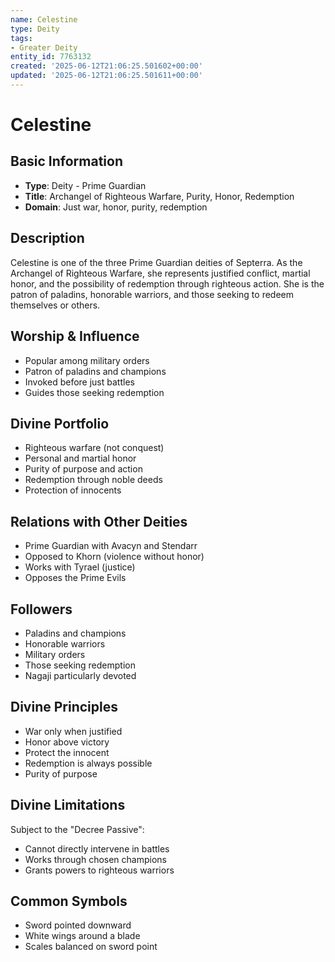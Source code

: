 ```yaml
---
name: Celestine
type: Deity
tags:
- Greater Deity
entity_id: 7763132
created: '2025-06-12T21:06:25.501602+00:00'
updated: '2025-06-12T21:06:25.501611+00:00'
---
```


# Celestine

## Basic Information
- **Type**: Deity - Prime Guardian
- **Title**: Archangel of Righteous Warfare, Purity, Honor, Redemption
- **Domain**: Just war, honor, purity, redemption

## Description
Celestine is one of the three Prime Guardian deities of Septerra. As the Archangel of Righteous Warfare, she represents justified conflict, martial honor, and the possibility of redemption through righteous action. She is the patron of paladins, honorable warriors, and those seeking to redeem themselves or others.

## Worship & Influence
- Popular among military orders
- Patron of paladins and champions
- Invoked before just battles
- Guides those seeking redemption

## Divine Portfolio
- Righteous warfare (not conquest)
- Personal and martial honor
- Purity of purpose and action
- Redemption through noble deeds
- Protection of innocents

## Relations with Other Deities
- Prime Guardian with Avacyn and Stendarr
- Opposed to Khorn (violence without honor)
- Works with Tyrael (justice)
- Opposes the Prime Evils

## Followers
- Paladins and champions
- Honorable warriors
- Military orders
- Those seeking redemption
- Nagaji particularly devoted

## Divine Principles
- War only when justified
- Honor above victory
- Protect the innocent
- Redemption is always possible
- Purity of purpose

## Divine Limitations
Subject to the "Decree Passive":
- Cannot directly intervene in battles
- Works through chosen champions
- Grants powers to righteous warriors

## Common Symbols
- Sword pointed downward
- White wings around a blade
- Scales balanced on sword point